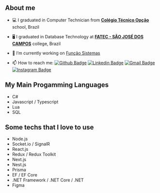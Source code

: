## About me

- 💻 I graduated in Computer Technician from [**Colégio Técnico Opção**](http://site.colegiotecnicoopcao.com.br/) school, Brazil

- 🖥 I graduated in Database Technology  at [**FATEC - SÃO JOSÉ DOS CAMPOS**](https://fatecsjc-prd.azurewebsites.net/) college, Brazil

- 🔭 I’m currently working on <a href="https://www.funcao.com.br">Função Sistemas</a> 

- 📫 How to reach me: [![Github Badge](https://img.shields.io/badge/-Github-000?style=flat-square&logo=Github&logoColor=white&link=https://github.com/giraudgabriel)](https://github.com/giraudgabriel)
[![Linkedin Badge](https://img.shields.io/badge/-LinkedIn-blue?style=flat-square&logo=Linkedin&logoColor=white&link=https://www.linkedin.com/in/ggiraud/)](https://www.linkedin.com/in/ggiraud/)
[![Gmail Badge](https://img.shields.io/badge/-Gmail-c14438?style=flat-square&logo=Gmail&logoColor=white&link=mailto:gabrielgiraud71@gmail.com)](mailto:gabrielgiraud71@gmail.com)
[![Instagram Badge](https://img.shields.io/badge/-Instagram-C13584?style=flat-square&labelColor=C13584&logo=instagram&logoColor=white&link=https://www.instagram.com/giradev_/)](https://www.instagram.com/giradev_/)

## My Main Progamming Languages
- C#
- Javascript / Typescript
- Lua
- SQL

## Some techs that I love to use
- Node.js
- Socket.io / SignalR
- React.js
- Redux / Redux Toolkit
- Next.js
- Nest.js
- Prisma
- EF / EF Core
- .NET Framework / .NET Core / .NET
- Figma
